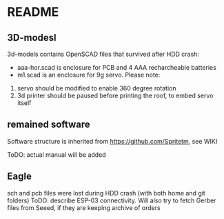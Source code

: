 # README #

## 3D-modesl ##

3d-models contains OpenSCAD files that survived after HDD crash:
* aaa-hor.scad is enclosure for PCB and 4 AAA recharcheable batteries
* m1.scad is an enclosure for 9g servo. 
Please note:
1. servo should be modified to enable 360 degree rotation
2. 3d printer should be paused before printing the roof, to embed servo itself

## remained software ##

Software structure is inherited from https://github.com/Spritetm, see WIKI

ToDO: actual manual will be added

## Eagle ##

sch and pcb files were lost during HDD crash (with both home and git folders)
ToDO: describe ESP-03 connectivity. 
Will also try to fetch Gerber files from Seeed, if they are keeping archive of orders